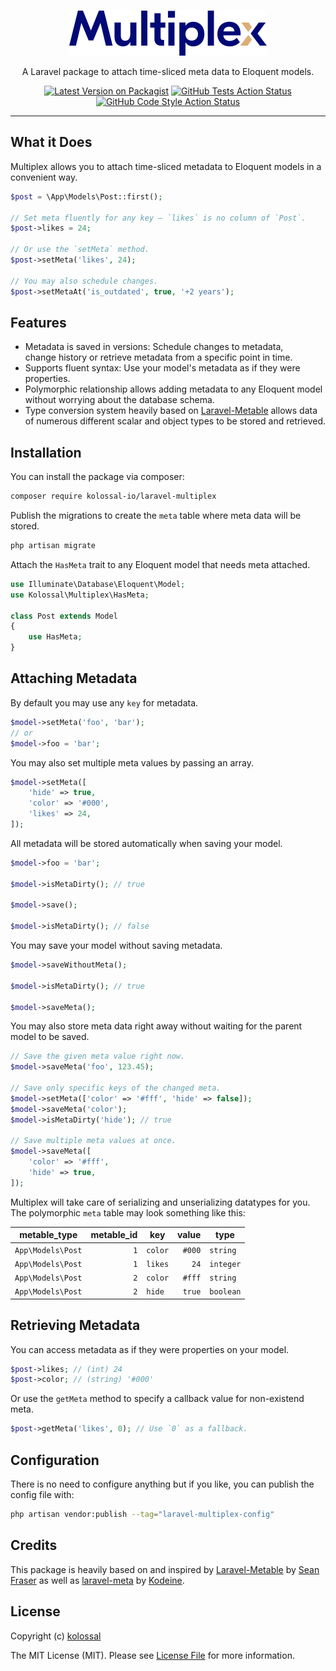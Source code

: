 <p align="center">
  <br />
  <a href="https://github.com/kolossal-io/laravel-multiplex">
    <picture>
      <source media="(prefers-color-scheme: dark)" srcset="./.github/logo-dark.svg">
      <source media="(prefers-color-scheme: light)" srcset="./.github/logo-light.svg">
      <img alt="Multiplex" src="./.github/logo-light.svg" width="316" height="72" style="max-width: 100%;">
    </picture>
  </a>
</p>

<p align="center">
  A Laravel package to attach time-sliced meta data to Eloquent models.
</p>

<p align="center">
    <a href="https://packagist.org/packages/kolossal-io/laravel-multiplex"><img src="https://img.shields.io/packagist/v/kolossal-io/laravel-multiplex.svg?style=flat-square" alt="Latest Version on Packagist"></a>
    <a href="https://github.com/kolossal-io/laravel-multiplex/actions?query=workflow%3Arun-tests+branch%3Amain"><img src="https://img.shields.io/github/workflow/status/kolossal-io/laravel-multiplex/run-tests?label=tests" alt="GitHub Tests Action Status"></a>
    <a href="https://github.com/kolossal-io/laravel-multiplex/actions?query=workflow%3A"Fix+PHP+code+style+issues"+branch%3Amain"><img src="https://img.shields.io/github/workflow/status/kolossal-io/laravel-multiplex/Fix%20PHP%20code%20style%20issues?label=code%20style" alt="GitHub Code Style Action Status"></a>
</p>

---

## What it Does

Multiplex allows you to attach time-sliced metadata to Eloquent models in a convenient way.

```php
$post = \App\Models\Post::first();

// Set meta fluently for any key – `likes` is no column of `Post`.
$post->likes = 24;

// Or use the `setMeta` method.
$post->setMeta('likes', 24);

// You may also schedule changes.
$post->setMetaAt('is_outdated', true, '+2 years');
```

## Features

-   Metadata is saved in versions: Schedule changes to metadata,  
    change history or retrieve metadata from a specific point in time.
-   Supports fluent syntax: Use your model's metadata as if they were properties.
-   Polymorphic relationship allows adding metadata to any Eloquent model  
    without worrying about the database schema.
-   Type conversion system heavily based on [Laravel-Metable](https://github.com/plank/laravel-metable) allows data  
    of numerous different scalar and object types to be stored and retrieved.

## Installation

You can install the package via composer:

```bash
composer require kolossal-io/laravel-multiplex
```

Publish the migrations to create the `meta` table where meta data will be stored.

```bash
php artisan migrate
```

Attach the `HasMeta` trait to any Eloquent model that needs meta attached.

```php
use Illuminate\Database\Eloquent\Model;
use Kolossal\Multiplex\HasMeta;

class Post extends Model
{
    use HasMeta;
}
```

## Attaching Metadata

By default you may use any `key` for metadata.

```php
$model->setMeta('foo', 'bar');
// or
$model->foo = 'bar';
```

You may also set multiple meta values by passing an array.

```php
$model->setMeta([
    'hide' => true,
    'color' => '#000',
    'likes' => 24,
]);
```

All metadata will be stored automatically when saving your model.

```php
$model->foo = 'bar';

$model->isMetaDirty(); // true

$model->save();

$model->isMetaDirty(); // false
```

You may save your model without saving metadata.

```php
$model->saveWithoutMeta();

$model->isMetaDirty(); // true

$model->saveMeta();
```

You may also store meta data right away without waiting for the parent model to be saved.

```php
// Save the given meta value right now.
$model->saveMeta('foo', 123.45);

// Save only specific keys of the changed meta.
$model->setMeta(['color' => '#fff', 'hide' => false]);
$model->saveMeta('color');
$model->isMetaDirty('hide'); // true

// Save multiple meta values at once.
$model->saveMeta([
    'color' => '#fff',
    'hide' => true,
]);
```

Multiplex will take care of serializing and unserializing datatypes for you. The polymorphic `meta` table may look something like this:

| metable_type      | metable_id | key     |  value | type      |
| ----------------- | ---------: | ------- | -----: | --------- |
| `App\Models\Post` |        `1` | `color` | `#000` | `string`  |
| `App\Models\Post` |        `1` | `likes` |   `24` | `integer` |
| `App\Models\Post` |        `2` | `color` | `#fff` | `string`  |
| `App\Models\Post` |        `2` | `hide`  | `true` | `boolean` |

## Retrieving Metadata

You can access metadata as if they were properties on your model.

```php
$post->likes; // (int) 24
$post->color; // (string) '#000'
```

Or use the `getMeta` method to specify a callback value for non-existend meta.

```php
$post->getMeta('likes', 0); // Use `0` as a fallback.
```

## Configuration

There is no need to configure anything but if you like, you can publish the config file with:

```bash
php artisan vendor:publish --tag="laravel-multiplex-config"
```

## Credits

This package is heavily based on and inspired by [Laravel-Metable](https://github.com/plank/laravel-metable) by [Sean Fraser](https://github.com/frasmage) as well as [laravel-meta](https://github.com/kodeine/laravel-meta) by [Kodeine](https://github.com/kodeine).

## License

Copyright (c) [kolossal](https://kolossal.io)

The MIT License (MIT). Please see [License File](LICENSE.md) for more information.
